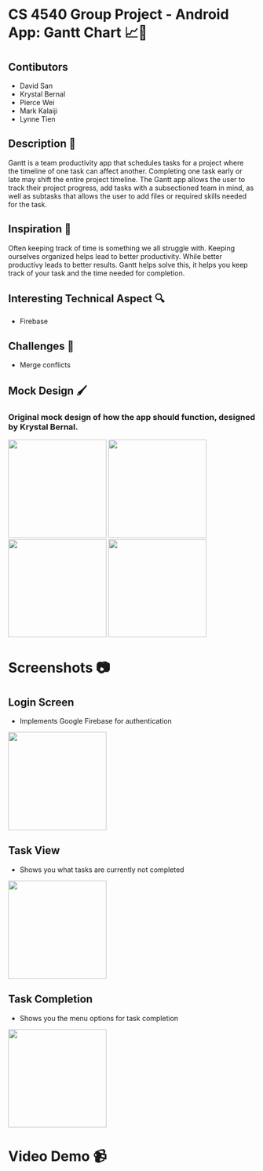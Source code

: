 # CS 4540 Group Project - Android App: Gantt Chart 📈📱

## Contibutors
* David San
* Krystal Bernal
* Pierce Wei
* Mark Kalaiji
* Lynne Tien

## Description 🧐
Gantt is a team productivity app that schedules tasks for a project where the timeline of one task can affect another. Completing one task early or late may shift the entire project timeline. The Gantt app allows the user to track their project progress, add tasks with a subsectioned team in mind, as well as subtasks that allows the user to add files or required skills needed for the task.

## Inspiration 🤔
Often keeping track of time is something we all struggle with. Keeping ourselves organized helps lead to better productivity. While better productivy leads to better results. Gantt helps solve this, it helps you keep track of your task and the time needed for completion.

## Interesting Technical Aspect 🔍
* Firebase

## Challenges 🛑
* Merge conflicts

## Mock Design 🖌
### Original mock design of how the app should function, designed by Krystal Bernal.

<img src="https://cdn.discordapp.com/attachments/642572163617914890/654782261060829210/Baja-AddingTask.PNG" width="200">

<img src="https://cdn.discordapp.com/attachments/642572163617914890/654782262381903912/Baja-AddingTaskFilled.PNG" width="200">

<img src="https://cdn.discordapp.com/attachments/642572163617914890/654782263187210270/Baja-AddTask.PNG" width="200">

<img src="https://cdn.discordapp.com/attachments/642572163617914890/654782264252825611/Baja-FinishingTask.PNG" width="200">

# Screenshots 📷

## Login Screen

* Implements Google Firebase for authentication

<img src="https://cdn.discordapp.com/attachments/642572163617914890/654875821915504641/Login.png" width="200">

## Task View

* Shows you what tasks are currently not completed

<img src="https://cdn.discordapp.com/attachments/642572163617914890/654840079600189450/Task_View.png" width="200">

## Task Completion

* Shows you the menu options for task completion

<img src="https://cdn.discordapp.com/attachments/642572163617914890/654840071958036503/Task_Completion.png" width="200">

# Video Demo 📹